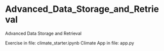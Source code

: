 # Advanced_Data_Storage_and_Retrieval
Advanced Data Storage and Retrieval

Exercise in file:     climate_starter.ipynb
Climate App in file:  app.py


